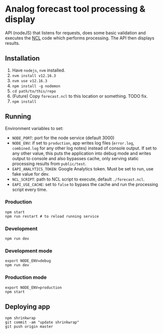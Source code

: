 # Analog forecast tool processing & display

API (nodeJS) that listens for requests, does some basic validation and executes the [NCL](https://github.com/ua-snap/eapi-analogs) code which performs processing.  The API then displays results.

## Installation

 1. Have `nodejs`, `nvm` installed.
 1. `nvm install v12.16.3`
 1. `nvm use v12.16.3`
 1. `npm install -g nodemon`
 1. `cd path/to/this/repo`
 1. (Future) Copy `forecast.ncl` to this location or something.  TODO fix.
 1. `npm install`

## Running

Environment variables to set:

 * `NODE_PORT`: port for the node service (default 3000)
 * `NODE_ENV`: if set to `production`, app writes log files (`error.log`, `combined.log` for any other log notes) instead of console output.  If set to any other value, this puts the application into debug mode and writes output to console and also bypasses cache, only serving static processing results from `public/test`.
 * `EAPI_ANALYTICS_TOKEN`: Google Analytics token.  Must be set to run, use fake value for dev.
 * `NCL_SCRIPT`: path to NCL script to execute, default `./forecast.ncl`.
 * `EAPI_USE_CACHE`: set to `false` to bypass the cache and run the processing script every time.

### Production

```
npm start
npm run restart # to reload running service
```

### Development

```
npm run dev
```

### Development mode

```
export NODE_ENV=debug
npm run dev
```

### Production mode

```
export NODE_ENV=production
npm start
```

## Deploying app

```
npm shrinkwrap
git commit -am "update shrinkwrap"
git push origin master
```
